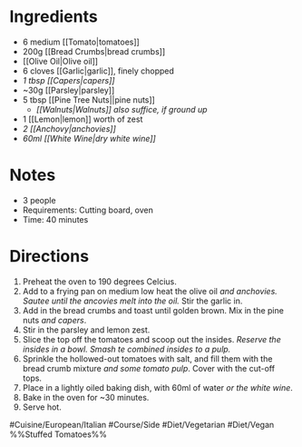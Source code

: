 # Ingredients
- 6 medium [[Tomato|tomatoes]]
- 200g [[Bread Crumbs|bread crumbs]]
- [[Olive Oil|Olive oil]]
- 6 cloves [[Garlic|garlic]], finely chopped
- *1 tbsp [[Capers|capers]]*
- ~30g [[Parsley|parsley]]
- 5 tbsp [[Pine Tree Nuts||pine nuts]]
	- *[[Walnuts|Walnuts]] also suffice, if ground up*
- 1 [[Lemon|lemon]] worth of zest
- *2 [[Anchovy|anchovies]]*
- *60ml [[White Wine|dry white wine]]*

# Notes
- 3 people
- Requirements: Cutting board, oven
- Time: 40 minutes

# Directions
1. Preheat the oven to 190 degrees Celcius.
2. Add to a frying pan on medium low heat the olive oil *and anchovies. Sautee until the ancovies melt into the oil.* Stir the garlic in.
3. Add in the bread crumbs and toast until golden brown. Mix in the pine nuts *and capers*.
4. Stir in the parsley and lemon zest.
5. Slice the top off the tomatoes and scoop out the insides. *Reserve the insides in a bowl. Smash te combined insides to a pulp.*
6. Sprinkle the hollowed-out tomatoes with salt, and fill them with the bread crumb mixture *and some tomato pulp*. Cover with the cut-off tops.
7. Place in a lightly oiled baking dish, with 60ml of water *or the white wine*.
8. Bake in the oven for ~30 minutes. 
9. Serve hot.

#Cuisine/European/Italian  #Course/Side #Diet/Vegetarian #Diet/Vegan 
%%Stuffed Tomatoes%%